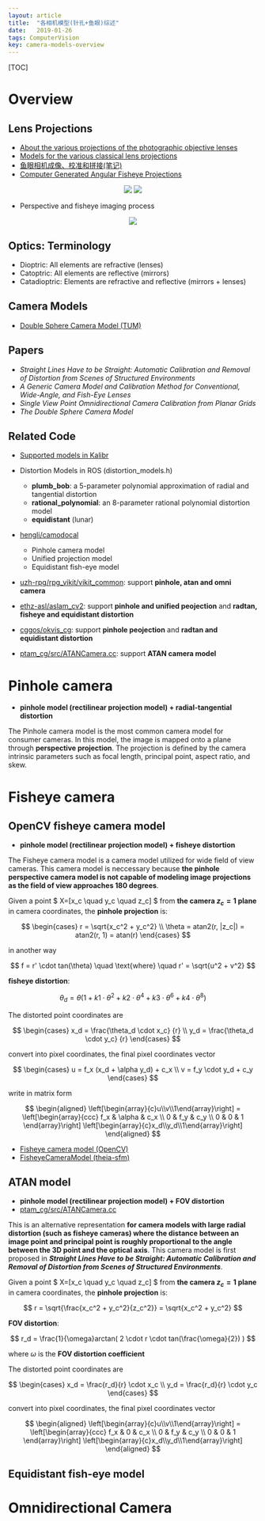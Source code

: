 ```yaml
---
layout: article
title:  "各相机模型(针孔+鱼眼)综述"
date:   2019-01-26
tags: ComputerVision
key: camera-models-overview
---
```


[TOC]

# Overview

## Lens Projections

* [About the various projections of the photographic objective lenses](http://michel.thoby.free.fr/Fisheye_history_short/Projections/Various_lens_projection.html)
* [Models for the various classical lens projections](http://michel.thoby.free.fr/Fisheye_history_short/Projections/Models_of_classical_projections.html)
* [鱼眼相机成像、校准和拼接(笔记)](http://blog.sciencenet.cn/blog-465130-1052526.html)
* [Computer Generated Angular Fisheye Projections](http://paulbourke.net/dome/fisheye/)

<p align="center">
  <img src="../images/camera_model/five_various_theoretical_classical_projections_01.jpg"> <img src="../images/camera_model/five_various_theoretical_classical_projections_02.jpg">
</p>

* Perspective and fisheye imaging process
<p align="center">
  <img src="../images/camera_model/perspective_fisheye_imaging.png">
</p>

## Optics: Terminology

* Dioptric: All elements are refractive (lenses)
* Catoptric: All elements are reflective (mirrors)
* Catadioptric: Elements are refractive and reflective (mirrors + lenses)

## Camera Models

* [Double Sphere Camera Model (TUM)](https://vision.in.tum.de/research/vslam/double-sphere)


## Papers

* *Straight Lines Have to be Straight: Automatic Calibration and Removal of Distortion from Scenes of Structured Environments*
* *A Generic Camera Model and Calibration Method for Conventional, Wide-Angle, and Fish-Eye Lenses*
* *Single View Point Omnidirectional Camera Calibration from Planar Grids*
* *The Double Sphere Camera Model*

## Related Code

* [Supported models in Kalibr](https://github.com/ethz-asl/kalibr/wiki/supported-models)

* Distortion Models in ROS (distortion_models.h)
  - **plumb_bob**: a 5-parameter polynomial approximation of radial and tangential distortion
  - **rational_polynomial**: an 8-parameter rational polynomial distortion model
  - **equidistant** (lunar)
* [hengli/camodocal](https://github.com/hengli/camodocal)
  - Pinhole camera model
  - Unified projection model
  - Equidistant fish-eye model
* [uzh-rpg/rpg_vikit/vikit_common](https://github.com/uzh-rpg/rpg_vikit/tree/10871da6d84c8324212053c40f468c6ab4862ee0/vikit_common/src): support **pinhole, atan and omni camera**

* [ethz-asl/aslam_cv2](https://github.com/ethz-asl/aslam_cv2/tree/master/aslam_cv_cameras/src): support **pinhole and unified peojection** and **radtan, fisheye and equidistant distortion**

* [cggos/okvis_cg](https://github.com/cggos/okvis_cg/tree/master/okvis/okvis_cv/include/okvis/cameras/implementation): support **pinhole peojection** and **radtan and equidistant distortion**

* [ptam_cg/src/ATANCamera.cc](https://github.com/cggos/ptam_cg/blob/master/src/ATANCamera.cc): support **ATAN camera model**


# Pinhole camera

* **pinhole model (rectilinear projection model) + radial-tangential distortion**

The Pinhole camera model is the most common camera model for consumer cameras. In this model, the image is mapped onto a plane through **perspective projection**. The projection is defined by the camera intrinsic parameters such as focal length, principal point, aspect ratio, and skew.

# Fisheye camera

## OpenCV fisheye camera model

* **pinhole model (rectilinear projection model) + fisheye distortion**

The Fisheye camera model is a camera model utilized for wide field of view cameras. This camera model is neccessary because **the pinhole perspective camera model is not capable of modeling image projections as the field of view approaches 180 degrees**.

Given a point $ X=[x_c \quad  y_c \quad  z_c] $ from **the camera $z_c=1$ plane** in camera coordinates, the **pinhole projection** is:

$$
\begin{cases}
r = \sqrt{x_c^2 + y_c^2} \\
\theta = atan2(r, |z_c|) = atan2(r, 1) = atan(r)
\end{cases}
$$

in another way

$$
f = r' \cdot tan(\theta) \quad \text{where} \quad r' = \sqrt{u^2 + v^2}
$$

**fisheye distortion**:

$$
\theta_d =
\theta (1 + k1 \cdot \theta^2 + k2 \cdot \theta^4 +
k3 \cdot \theta^6 + k4 \cdot \theta^8)
$$

The distorted point coordinates are

$$
\begin{cases}
x_d = \frac{\theta_d \cdot x_c} {r} \\
y_d = \frac{\theta_d \cdot y_c} {r}
\end{cases}
$$

convert into pixel coordinates, the final pixel coordinates vector

$$
\begin{cases}
u = f_x (x_d + \alpha y_d) + c_x \\
v = f_y \cdot y_d + c_y
\end{cases}
$$

write in matrix form

$$
\begin{aligned}
\left[\begin{array}{c}u\\v\\1\end{array}\right] =  
\left[\begin{array}{ccc}
f_x & \alpha & c_x \\
0 & f_y & c_y \\
0 & 0 & 1
\end{array}\right]  
\left[\begin{array}{c}x_d\\y_d\\1\end{array}\right]
\end{aligned}
$$

* [Fisheye camera model (OpenCV)](https://docs.opencv.org/master/db/d58/group__calib3d__fisheye.html)
* [FisheyeCameraModel (theia-sfm)](http://www.theia-sfm.org/cameras.html#fisheyecameramodel)

## ATAN model

* **pinhole model (rectilinear projection model) + FOV distortion**
* [ptam_cg/src/ATANCamera.cc](https://github.com/cggos/ptam_cg/blob/master/src/ATANCamera.cc)

This is an alternative representation **for camera models with large radial distortion (such as fisheye cameras) where the distance between an image point and principal point is roughly proportional to the angle between the 3D point and the optical axis**. This camera model is first proposed in ***Straight Lines Have to be Straight: Automatic Calibration and Removal of Distortion from Scenes of Structured Environments***.

Given a point $ X=[x_c \quad  y_c \quad  z_c] $ from **the camera $z_c=1$ plane** in camera coordinates, the **pinhole projection** is:

$$
r = \sqrt{\frac{x_c^2 + y_c^2}{z_c^2}} = \sqrt{x_c^2 + y_c^2}
$$

**FOV distortion**:

$$
r_d = \frac{1}{\omega}arctan( 2 \cdot r \cdot tan(\frac{\omega}{2}) )
$$

where $\omega$ is the **FOV distortion coefficient**

The distorted point coordinates are

$$
\begin{cases}
x_d = \frac{r_d}{r} \cdot x_c \\
y_d = \frac{r_d}{r} \cdot y_c
\end{cases}
$$

convert into pixel coordinates, the final pixel coordinates vector

$$
\begin{aligned}
\left[\begin{array}{c}u\\v\\1\end{array}\right] =  
\left[\begin{array}{ccc}
f_x & 0 & c_x \\
0 & f_y & c_y \\
0 & 0 & 1
\end{array}\right]  
\left[\begin{array}{c}x_d\\y_d\\1\end{array}\right]
\end{aligned}
$$

## Equidistant fish-eye model

# Omnidirectional Camera
